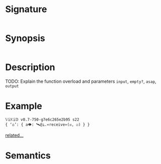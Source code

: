 # Signature
```vikid-signature
```

# Synopsis
```vikid-synopsis
```

# Description
TODO: Explain the function overload and parameters `input`, `empty?`, `asap`, `output`

# Example
```vikid-script
𝕍i𝕂i𝔻 v0.7-750-g7e6c265e2b95 s22
{ ‘⌂’: { a👁: 🛰️@⊥.«receive»(☒, ☑) } }
```


[related...](asap)

# Semantics
